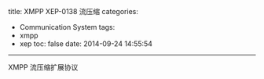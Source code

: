 title: XMPP XEP-0138 流压缩
categories:
  - Communication System
tags:
  - xmpp
  - xep
toc: false
date: 2014-09-24 14:55:54
---

XMPP 流压缩扩展协议


